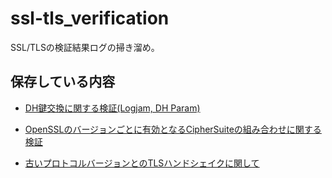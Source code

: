 # ssl-tls_verification

SSL/TLSの検証結果ログの掃き溜め。

## 保存している内容

- [DH鍵交換に関する検証(Logjam, DH Param)](https://github.com/yucharotaro/ssl-tls_verification/logs/dh_param)

- [OpenSSLのバージョンごとに有効となるCipherSuiteの組み合わせに関する検証](https://github.com/yucharotaro/ssl-tls_verification/logs/cipher_suite)

- [古いプロトコルバージョンとのTLSハンドシェイクに関して](https://github.com/yucharotaro/ssl-tls_verification/logs/tls_handshake)
